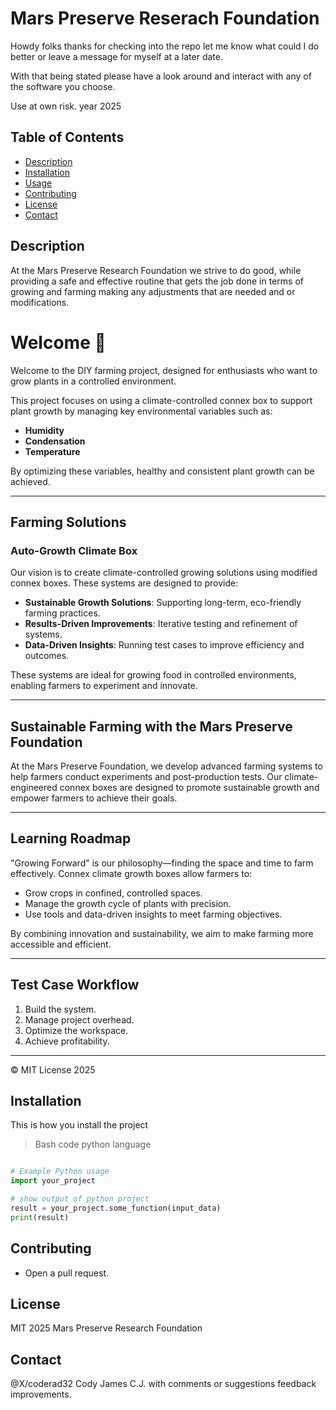 
# Mars Preserve Reserach Foundation

Howdy folks thanks for checking into the repo
let me know what could I do better or leave a message
for myself at a later date.

With that being stated please have a look around
and interact with any of the software you choose.

Use at own risk. year 2025

## Table of Contents

- [Description](#description)
- [Installation](#installation)
- [Usage](#usage)
- [Contributing](#contributing)
- [License](#license)
- [Contact](#contact)

## Description

At the Mars Preserve Research Foundation
we strive to do good, while providing a safe
and effective routine that gets the job done
in terms of growing and farming making any 
adjustments that are needed and or modifications.

# Welcome 🍊

Welcome to the DIY farming project, designed for enthusiasts who want to grow plants in a controlled environment.

This project focuses on using a climate-controlled connex box to support plant growth by managing key environmental variables such as:

- **Humidity**
- **Condensation**
- **Temperature**

By optimizing these variables, healthy and consistent plant growth can be achieved.

---

## Farming Solutions

### Auto-Growth Climate Box

Our vision is to create climate-controlled growing solutions using modified connex boxes. These systems are designed to provide:

- **Sustainable Growth Solutions**: Supporting long-term, eco-friendly farming practices.
- **Results-Driven Improvements**: Iterative testing and refinement of systems.
- **Data-Driven Insights**: Running test cases to improve efficiency and outcomes.

These systems are ideal for growing food in controlled environments, enabling farmers to experiment and innovate.

---

## Sustainable Farming with the Mars Preserve Foundation

At the Mars Preserve Foundation, we develop advanced farming systems to help farmers conduct experiments and post-production tests. Our climate-engineered connex boxes are designed to promote sustainable growth and empower farmers to achieve their goals.

---

## Learning Roadmap

"Growing Forward" is our philosophy—finding the space and time to farm effectively. Connex climate growth boxes allow farmers to:

- Grow crops in confined, controlled spaces.
- Manage the growth cycle of plants with precision.
- Use tools and data-driven insights to meet farming objectives.

By combining innovation and sustainability, we aim to make farming more accessible and efficient.

---

## Test Case Workflow

1. Build the system.
2. Manage project overhead.
3. Optimize the workspace.
4. Achieve profitability.

---

© MIT License 2025


## Installation

This is how you install the project

> Bash code python language
```py

# Example Python usage
import your_project

# show output of python project
result = your_project.some_function(input_data)
print(result)


```

## Contributing

- Open a pull request.

## License

MIT 2025 Mars Preserve Research Foundation

## Contact

@X/coderad32 Cody James C.J. with comments or suggestions feedback improvements.
